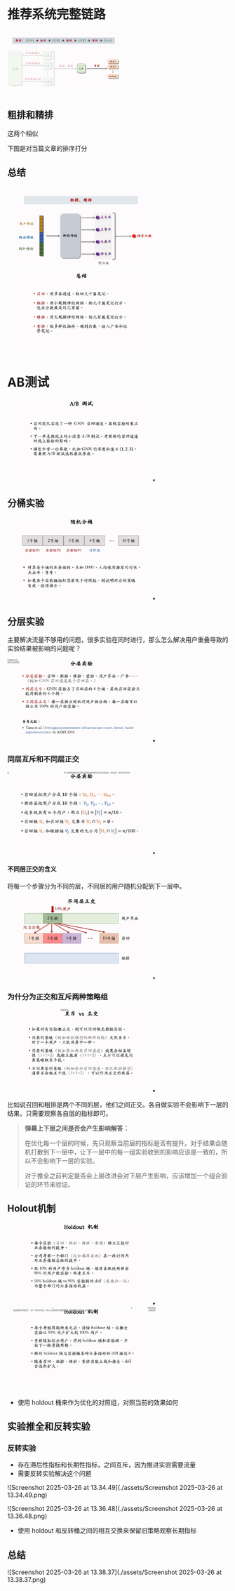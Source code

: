 # 推荐系统完整链路

<img src="./assets/Screenshot 2025-03-26 at 13.07.42.png" alt="Screenshot 2025-03-26 at 13.07.42" style="zoom: 25%;" />

## 粗排和精排

这两个相似

下图是对当篇文章的排序打分

## 总结



<img src="./assets/Screenshot 2025-03-26 at 13.08.38.png" alt="Screenshot 2025-03-26 at 13.08.38" style="zoom: 33%;" />

<img src="./assets/Screenshot 2025-03-26 at 13.10.03.png" alt="Screenshot 2025-03-26 at 13.10.03" style="zoom:33%;" />

# AB测试

<img src="./assets/Screenshot 2025-03-26 at 13.11.35.png" alt="Screenshot 2025-03-26 at 13.11.35" style="zoom:33%;" />



## 分桶实验

<img src="./assets/Screenshot 2025-03-26 at 13.13.23.png" alt="Screenshot 2025-03-26 at 13.13.23" style="zoom:33%;" />

## 分层实验

主要解决流量不够用的问题，很多实验在同时进行，那么怎么解决用户重叠导致的实验结果被影响的问题呢？

<img src="./assets/Screenshot 2025-03-26 at 13.15.09.png" alt="Screenshot 2025-03-26 at 13.15.09" style="zoom:33%;" />

### 同层互斥和不同层正交

<img src="./assets/Screenshot 2025-03-26 at 13.17.49.png" alt="Screenshot 2025-03-26 at 13.17.49" style="zoom:33%;" />

#### 不同层正交的含义

将每一个步骤分为不同的层，不同层的用户随机分配到下一层中。

<img src="./assets/Screenshot 2025-03-26 at 13.19.33.png" alt="Screenshot 2025-03-26 at 13.19.33" style="zoom:33%;" />

### 为什分为正交和互斥两种策略组

 <img src="./assets/Screenshot 2025-03-26 at 13.21.58.png" alt="Screenshot 2025-03-26 at 13.21.58" style="zoom:33%;" />

比如说召回和粗排是两个不同的层，他们之间正交。各自做实验不会影响下一层的结果。只需要观察各自层的指标即可。

> **弹幕上下层之间是否会产生影响解答：**
>
> 在优化每一个层的时候，先只观察当前层的指标是否有提升。对于结果会随机打散到下一层中，让下一层中的每一组实验收到的影响应该是一致的，所以不会影响下一层的实验。
>
> 对于推全之前判定是否会上层改进会对下层产生影响，应该增加一个组合验证的环节来验证。

## Holout机制

<img src="./assets/Screenshot 2025-03-26 at 13.24.59.png" alt="Screenshot 2025-03-26 at 13.24.59" style="zoom:33%;" />

<img src="./assets/Screenshot 2025-03-26 at 13.30.12.png" alt="Screenshot 2025-03-26 at 13.30.12" style="zoom:33%;" />

- 使用 holdout 桶来作为优化的对照组，对照当前的效果如何

## 实验推全和反转实验

### 反转实验

- 存在滞后性指标和长期性指标，之间互斥，因为推进实验需要流量
- 需要反转实验解决这个问题

![Screenshot 2025-03-26 at 13.34.49](./assets/Screenshot 2025-03-26 at 13.34.49.png)

![Screenshot 2025-03-26 at 13.36.48](./assets/Screenshot 2025-03-26 at 13.36.48.png)

- 使用 holdout 和反转桶之间的相互交换来保留旧策略观察长期指标

## 总结

![Screenshot 2025-03-26 at 13.38.37](./assets/Screenshot 2025-03-26 at 13.38.37.png)